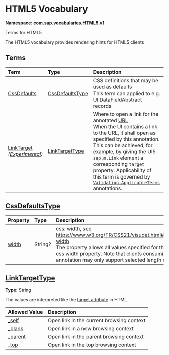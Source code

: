 # HTML5 Vocabulary
**Namespace: [com.sap.vocabularies.HTML5.v1](HTML5.xml)**

Terms for HTML5

The HTML5 vocabulary provides rendering hints for HTML5 clients


## Terms

Term|Type|Description
:---|:---|:----------
[CssDefaults](HTML5.xml#L41)|[CssDefaultsType](#CssDefaultsType)|<a name="CssDefaults"></a>CSS definitions that may be used as defaults<br>This term can applied to e.g. UI.DataFieldAbstract records
[LinkTarget](HTML5.xml#L58) *([Experimental](Common.md#Experimental))*|[LinkTargetType](#LinkTargetType)|<a name="LinkTarget"></a>Where to open a link for the annotated [URL](https://oasis-tcs.github.io/odata-vocabularies/vocabularies/Org.OData.Core.V1.html#IsURL)<br>When the UI contains a link to the URL, it shall open as specified by this annotation. This can be achieved, for example, by giving the UI5 `sap.m.Link` element a corresponding `target` property. Applicability of this term is governed by [`Validation.ApplicableTerms`](https://oasis-tcs.github.io/odata-vocabularies/vocabularies/Org.OData.Validation.V1.html#ApplicableTerms) annotations.

<a name="CssDefaultsType"></a>
## [CssDefaultsType](HTML5.xml#L46)


Property|Type|Description
:-------|:---|:----------
[width](HTML5.xml#L47)|String?|css: width, see https://www.w3.org/TR/CSS21/visudet.html#propdef-width<br>The property allows all values specified for the original css width property. Note that clients consuming this annotation may only support selected length units.

<a name="LinkTargetType"></a>
## [LinkTargetType](HTML5.xml#L67)
**Type:** String

The values are interpreted like the [target attribute](https://html.spec.whatwg.org/multipage/links.html#attr-hyperlink-target) in HTML

Allowed Value|Description
:------------|:----------
[_self](HTML5.xml#L71)|Open link in the current browsing context
[_blank](HTML5.xml#L75)|Open link in a new browsing context
[_parent](HTML5.xml#L79)|Open link in the parent browsing context
[_top](HTML5.xml#L83)|Open link in the top browsing context
